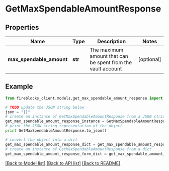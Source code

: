 # GetMaxSpendableAmountResponse


## Properties

Name | Type | Description | Notes
------------ | ------------- | ------------- | -------------
**max_spendable_amount** | **str** | The maximum amount that can be spent from the vault account | [optional] 

## Example

```python
from fireblocks_client.models.get_max_spendable_amount_response import GetMaxSpendableAmountResponse

# TODO update the JSON string below
json = "{}"
# create an instance of GetMaxSpendableAmountResponse from a JSON string
get_max_spendable_amount_response_instance = GetMaxSpendableAmountResponse.from_json(json)
# print the JSON string representation of the object
print GetMaxSpendableAmountResponse.to_json()

# convert the object into a dict
get_max_spendable_amount_response_dict = get_max_spendable_amount_response_instance.to_dict()
# create an instance of GetMaxSpendableAmountResponse from a dict
get_max_spendable_amount_response_form_dict = get_max_spendable_amount_response.from_dict(get_max_spendable_amount_response_dict)
```
[[Back to Model list]](../README.md#documentation-for-models) [[Back to API list]](../README.md#documentation-for-api-endpoints) [[Back to README]](../README.md)


